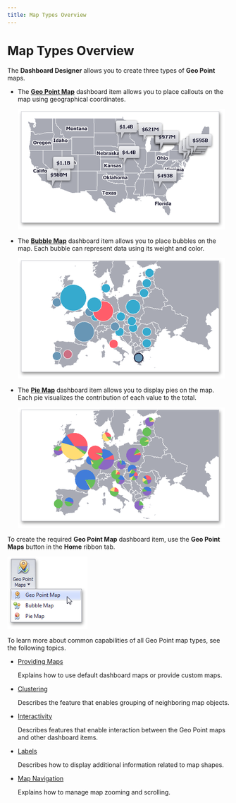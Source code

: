 ```yaml
---
title: Map Types Overview
---
```

# Map Types Overview
The **Dashboard Designer** allows you to create three types of **Geo Point** maps.
* The **[Geo Point Map](../../../../../dashboard-for-desktop/articles/dashboard-designer/designing-dashboard-items/geo-point-maps/geo-point-map.md)** dashboard item allows you to place callouts on the map using geographical coordinates.
	
	![MapsOverview_GeoPointMap](../../../../images/Img23628.png)
* The **[Bubble Map](../../../../../dashboard-for-desktop/articles/dashboard-designer/designing-dashboard-items/geo-point-maps/bubble-map.md)** dashboard item allows you to place bubbles on the map. Each bubble can represent data using its weight and color.
	
	![MapsOverview_BubbleMap](../../../../images/Img23629.png)
* The **[Pie Map](../../../../../dashboard-for-desktop/articles/dashboard-designer/designing-dashboard-items/geo-point-maps/pie-map.md)** dashboard item allows you to display pies on the map. Each pie visualizes the contribution of each value to the total. 
	
	![MapsOverview_PieMap](../../../../images/Img23630.png)

To create the required **Geo Point Map** dashboard item, use the **Geo Point Maps** button in the **Home** ribbon tab.

![GeoPointMapsButton_Ribbon](../../../../images/Img23576.png)

To learn more about common capabilities of all Geo Point map types, see the following topics.
* [Providing Maps](../../../../../dashboard-for-desktop/articles/dashboard-designer/designing-dashboard-items/geo-point-maps/providing-maps.md)
	
	Explains how to use default dashboard maps or provide custom maps.
* [Clustering](../../../../../dashboard-for-desktop/articles/dashboard-designer/designing-dashboard-items/geo-point-maps/clustering.md)
	
	Describes the feature that enables grouping of neighboring map objects.
* [Interactivity](../../../../../dashboard-for-desktop/articles/dashboard-designer/designing-dashboard-items/geo-point-maps/interactivity.md)
	
	Describes features that enable interaction between the Geo Point maps and other dashboard items.
* [Labels](../../../../../dashboard-for-desktop/articles/dashboard-designer/designing-dashboard-items/geo-point-maps/labels.md)
	
	Describes how to display additional information related to map shapes.
* [Map Navigation](../../../../../dashboard-for-desktop/articles/dashboard-designer/designing-dashboard-items/geo-point-maps/map-navigation.md)
	
	Explains how to manage map zooming and scrolling.